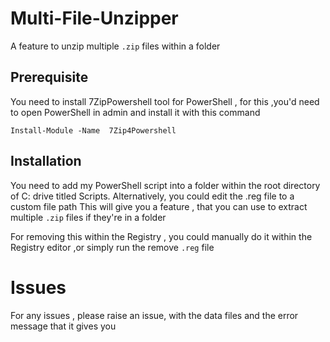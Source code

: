 # Multi-File-Unzipper

A feature to unzip multiple `.zip` files within a folder

## Prerequisite

You need to install 7ZipPowershell tool for PowerShell , for this ,you'd need to open PowerShell in admin and install it with this command


```
Install-Module -Name  7Zip4Powershell

```

## Installation

You need to add my PowerShell script into a folder within the root directory of C: drive titled Scripts.
Alternatively, you could edit the .reg file to a custom file path
This will give you a feature , that you can use to extract multiple `.zip` files  if they're in a folder

For removing this within the Registry , you could manually do it within the Registry editor ,or simply run the remove `.reg` file
# Issues 
For any issues , please raise an issue, with the data files and the error message that it gives you
